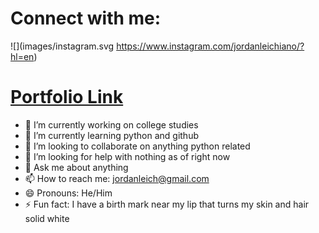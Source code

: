 # Connect with me: 
![](images/instagram.svg https://www.instagram.com/jordanleichiano/?hl=en)


# [Portfolio Link](https://jordanleich.github.io/Jordans-Portfolio/)

- 🔭 I’m currently working on college studies
- 🌱 I’m currently learning python and github
- 👯 I’m looking to collaborate on anything python related
- 🤔 I’m looking for help with nothing as of right now
- 💬 Ask me about anything
- 📫 How to reach me: jordanleich@gmail.com
- 😄 Pronouns: He/Him
- ⚡ Fun fact: I have a birth mark near my lip that turns my skin and hair solid white

